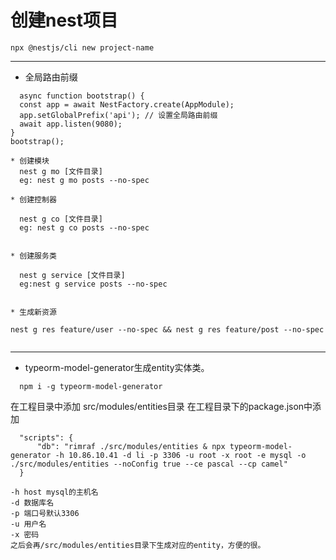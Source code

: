 # 创建nest项目

```
npx @nestjs/cli new project-name

```

***

* 全局路由前缀
  
```
  async function bootstrap() {
  const app = await NestFactory.create(AppModule);
  app.setGlobalPrefix('api'); // 设置全局路由前缀
  await app.listen(9080);
}
bootstrap();
```




```
* 创建模块
  nest g mo [文件目录]
  eg: nest g mo posts --no-spec

* 创建控制器

  nest g co [文件目录]
  eg: nest g co posts --no-spec
  

* 创建服务类

  nest g service [文件目录]
  eg:nest g service posts --no-spec


* 生成新资源

nest g res feature/user --no-spec && nest g res feature/post --no-spec


```

***


* typeorm-model-generator生成entity实体类。

```
  npm i -g typeorm-model-generator
```

在工程目录中添加
src/modules/entities目录
在工程目录下的package.json中添加

```
  "scripts": {
      "db": "rimraf ./src/modules/entities & npx typeorm-model-generator -h 10.86.10.41 -d li -p 3306 -u root -x root -e mysql -o ./src/modules/entities --noConfig true --ce pascal --cp camel"
  }

```

```
-h host mysql的主机名
-d 数据库名
-p 端口号默认3306
-u 用户名
-x 密码
之后会再/src/modules/entities目录下生成对应的entity，方便的很。

```

